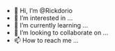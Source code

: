 - 👋 Hi, I’m @Rickdorio
- 👀 I’m interested in ...
- 🌱 I’m currently learning ...
- 💞️ I’m looking to collaborate on ...
- 📫 How to reach me ...

<!---
Rickdorio/Rickdorio is a ✨ special ✨ repository because its `README.md` (this file) appears on your GitHub profile.
You can click the Preview link to take a look at your changes.
--->
